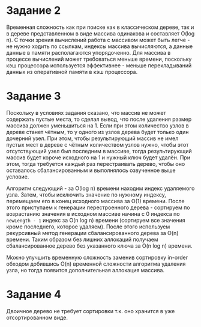 # Задание 2

   Временная сложность как при поиске как в классическом дереве, так и в дереве представленном в виде массива одинакова и составляет O(log n).
   С точки зрения вычислений работа с массивом может быть легче - не нужно ходить по ссылкам, индексы массива вычисляются, а данные данные в памяти располагаются упорядоченно. 
   Для массива в процессе вычислений может требоваться меньше времени, поскольку кэш процессора используется эффективнее - меньше перекладываний данных из оперативной памяти в кэш процессора. 

# Задание 3

   Поскольку в условиях задания сказано, что массив не может содержать пустые места, то сделал вывод, что после удаления 
   размер массива должен уменьшиться на 1. Если при этом количество узлов в дереве станет чётным, то у одного из узлов 
   дерева будет только один дочерний узел. При этом, чтобы результирующий массив не имел пустых мест в дереве с чётным 
   количеством узлов нужно, чтобы этот отсутствующий узел был последним в массиве, тогда результирующий массив будет 
   короче исходного на 1 и нужный ключ будет удалён. При этом, тогда требуется каждый раз перестраивать дерево, чтобы 
   оно оставалось сбалансированным и выполнялось озвученное выше условие. 

   Алгоритм следующий - за O(log n) времени находим индекс удаляемого узла. Затем, чтобы исключить значение по нужному 
   индексу, перемещаем его в конец исходного массива за O(1) времени. После этого приступаем к генерации перестроенного 
   дерева - сортируем по возрастанию значения в исходном массиве начина с 0 индекса по `newLength - 1` индекс за 
   O(n log n) времени (сортируем все значения кроме последнего, которое удаляем). После этого используем рекурсивный 
   метод генерации сбалансированного дерева за O(n) времени. Таким образом без лишних аллокаций получаем сбалансированное 
   дерево без указанного ключа за O(n log n) времени. 
   
   Можно улучшить временную сложность заменив сортировку in-order обходом добившись O(n) временной сложности алгоритма удаления узла, но тогда появится дополнительная аллокация массива.

# Задание 4

   Двоичное дерево не требует сортировки т.к. оно хранится в уже отсортированном виде.
